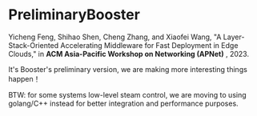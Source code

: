 # PreliminaryBooster
Yicheng Feng, Shihao Shen, Cheng Zhang, and Xiaofei Wang, "A Layer-Stack-Oriented Accelerating Middleware for Fast Deployment in Edge Clouds," in **ACM Asia-Pacific Workshop on Networking (APNet)** , 2023.


It's Booster's preliminary version, we are making more interesting things happen！

BTW: for some systems low-level steam control, we are moving to using golang/C++ instead for better integration and performance purposes.
